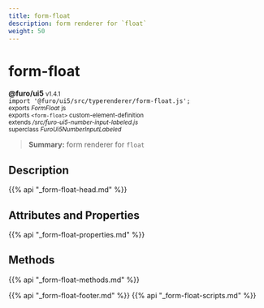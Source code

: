 ```yaml
---
title: form-float
description: form renderer for `float`
weight: 50
---
```


# form-float
**@furo/ui5** <small>v1.4.1</small>
<br>`import '@furo/ui5/src/typerenderer/form-float.js';`<small>
<br>exports *FormFloat* js
<br>exports `<form-float>` custom-element-definition
<br>extends */src/furo-ui5-number-input-labeled.js*
<br>superclass *FuroUi5NumberInputLabeled*</small>

> **Summary:** form renderer for `float`

## Description



{{% api "_form-float-head.md" %}}

## Attributes and Properties
{{% api "_form-float-properties.md" %}}



## Methods
{{% api "_form-float-methods.md" %}}





{{% api "_form-float-footer.md" %}}
{{% api "_form-float-scripts.md" %}}
